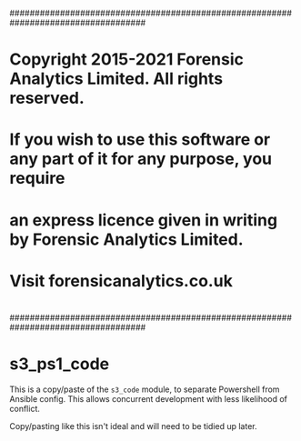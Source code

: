 ###################################################################################
#                                                                                 #
# Copyright 2015-2021 Forensic Analytics Limited. All rights reserved.            #
#                                                                                 #
# If you wish to use this software or any part of it for any purpose, you require #
#                                                                                 #
# an express licence given in writing by Forensic Analytics Limited.              #
#                                                                                 #
# Visit forensicanalytics.co.uk                                                   #
#                                                                                 #
###################################################################################
# s3_ps1_code

This is a copy/paste of the `s3_code` module, to separate Powershell from
Ansible config. This allows concurrent development with less likelihood of
conflict.

Copy/pasting like this isn't ideal and will need to be tidied up later.
